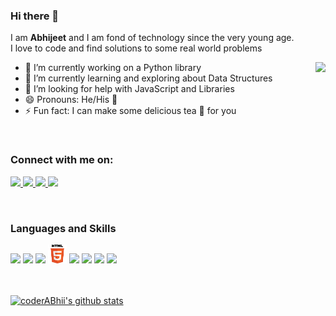 ### Hi there 👋
I am __Abhijeet__ and I am fond of technology since the very young age. <br>
I love to code and find solutions to some real world problems

- 🔭 I’m currently working on a Python library              <img src="https://raw.githubusercontent.com/coderAbhii/coderAbhii/master/cartoon.png" align="right" height = 200/>
- 🌱 I’m currently learning and exploring about Data Structures
- 🤔 I’m looking for help with JavaScript and Libraries
- 😄 Pronouns: He/His :boy:
- ⚡ Fun fact: I can make some delicious tea :tea: for you

<br>

### Connect with me on: <br>

<a href="http://linkedin.com/in/abhijeet-dhanwate" > <img src="https://raw.githubusercontent.com/coderAbhii/coderAbhii/master/linkedin.jpeg" height= 30px /> </a>    <a href="http://instagram.com/they_call_me_abhii" > <img src="https://raw.githubusercontent.com/coderAbhii/coderAbhii/master/instagram.jpeg" height= 30px /> </a>    <a href="http://twitter.com/coderAbhii" > <img src="https://raw.githubusercontent.com/coderAbhii/coderAbhii/master/twitter.png" height= 30px /> </a>   <a href="mailto:iamdhanwate@gmail.com" > <img src="https://raw.githubusercontent.com/coderAbhii/coderAbhii/master/gmail.png" height = 30px /> </a>   

<br>

### Languages and Skills

<img src="https://raw.githubusercontent.com/coderAbhii/coderAbhii/master/python.png" height= 30px />   <img src="https://raw.githubusercontent.com/coderAbhii/coderAbhii/master/c.png" height= 30px />    <img src="https://raw.githubusercontent.com/coderAbhii/coderAbhii/master/cpp.png" height= 30px />    <img src="html5.png" height= 30px />    <img src="https://raw.githubusercontent.com/coderAbhii/coderAbhii/master/css3.png" height= 30px />   <img src="https://raw.githubusercontent.com/coderAbhii/coderAbhii/master/django.png" height= 30px />   <img src="https://raw.githubusercontent.com/coderAbhii/coderAbhii/master/android.png" height= 30px />    <img src="https://raw.githubusercontent.com/coderAbhii/coderAbhii/master/react.jpeg" height= 30px />

<br><br>
[![coderABhii's github stats](https://github-readme-stats.vercel.app/api?username=coderAbhii)](https://github.com/coderAbhii/github-readme-stats)
